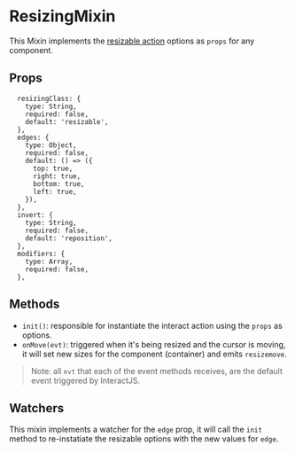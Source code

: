 # ResizingMixin 

This Mixin implements the [resizable action](https://interactjs.io/docs/resizable) options as `props` for any component.

## Props

```vue
  resizingClass: {
    type: String,
    required: false,
    default: 'resizable',
  },
  edges: {
    type: Object,
    required: false,
    default: () => ({
      top: true,
      right: true,
      bottom: true,
      left: true,
    }),
  },
  invert: {
    type: String,
    required: false,
    default: 'reposition',
  },
  modifiers: {
    type: Array,
    required: false,
  },
```

## Methods

- `init()`: responsible for instantiate the interact action using the `props` as options.
- `onMove(evt)`: triggered when it's being resized and the cursor is moving, it will set new sizes for the component (container) and emits `resizemove`.

> Note: all `evt` that each of the event methods receives, are the default event triggered by InteractJS.

## Watchers

This mixin implements a watcher for the `edge` prop, it will call the `init` method to re-instatiate the resizable options with the new values for `edge`.

